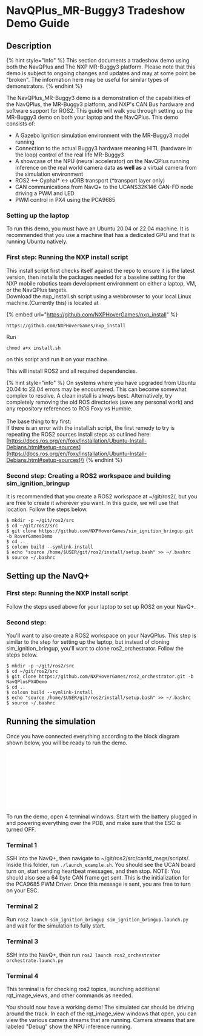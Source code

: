 # NavQPlus\_MR-Buggy3 Tradeshow Demo Guide

## Description

{% hint style="info" %}
This section documents a tradeshow demo using both the NavQPlus and The NXP MR-Buggy3 platform. Please note that this demo is subject to ongoing changes and updates and may at some point be "broken". The information here may be useful for similar types of demonstrators.
{% endhint %}

The NavQPlus\_MR-Buggy3 demo is a demonstration of the capabilities of the NavQPlus, the MR-Buggy3 platform, and NXP's CAN Bus hardware and software support for ROS2. This guide will walk you through setting up the MR-Buggy3 demo on both your laptop and the NavQPlus. This demo consists of:

* A Gazebo Ignition simulation environment with the MR-Buggy3 model running
* Connection to the actual Buggy3 hardware meaning HITL (hardware in the loop) control of the real life MR-Buggy3
* A showcase of the NPU (neural accelerator) on the NavQPlus running inference on the real world camera data **as well as** a virtual camera from the simulation environment
* ROS2 <-> Cyphal\* <-> uORB transport (\*transport layer only)
* CAN communications from NavQ+ to the UCANS32K146 CAN-FD node driving a PWM and LED
* PWM control in PX4 using the PCA9685

### Setting up the laptop

To run this demo, you must have an Ubuntu 20.04 or 22.04 machine. It is recommended that you use a machine that has a dedicated GPU and that is running Ubuntu natively.

### First step: Running the NXP install script

This install script first checks itself against the repo to ensure it is the latest version, then installs the packages needed for a baseline setting for the NXP mobile robotics team development environment on either a laptop, VM, or the NavQPlus targets.\
Download the nxp\_install.sh script using a webbrowser to your local Linux machine.(Currently this) is located at

{% embed url="https://github.com/NXPHoverGames/nxp_install" %}

```
https://github.com/NXPHoverGames/nxp_install
```



Run

`chmod a+x install.sh`

on this script and run it on your machine.

This will install ROS2 and all required dependencies.

{% hint style="info" %}
On systems where you have upgraded from Ubuntu 20.04 to 22.04 errors may be encountered. This can become somewhat complex to resolve. A clean install is always best. Alternatively, try completely removing the old ROS directories (save any personal work) and any repository references to ROS Foxy vs Humble.\
\
The base thing to try first:\
If there is an error with the install.sh script, the first remedy to try is repeating the ROS2 sources install steps as outlined here:\
[https://docs.ros.org/en/foxy/Installation/Ubuntu-Install-Debians.html#setup-sources](https://docs.ros.org/en/foxy/Installation/Ubuntu-Install-Debians.html#setup-sources)\\
{% endhint %}

### Second step: Creating a ROS2 workspace and building sim\_ignition\_bringup

It is recommended that you create a ROS2 workspace at \~/git/ros2/, but you are free to create it wherever you want. In this guide, we will use that location. Follow the steps below.

```
$ mkdir -p ~/git/ros2/src
$ cd ~/git/ros2/src
$ git clone https://github.com/NXPHoverGames/sim_ignition_bringup.git -b RoverGamesDemo
$ cd ..
$ colcon build --symlink-install
$ echo "source /home/$USER/git/ros2/install/setup.bash" >> ~/.bashrc
$ source ~/.bashrc
```

## Setting up the NavQ+

### First step: Running the NXP install script

Follow the steps used above for your laptop to set up ROS2 on your NavQ+.

### Second step:

You'll want to also create a ROS2 workspace on your NavQPlus. This step is similar to the step for setting up the laptop, but instead of cloning sim\_ignition\_bringup, you'll want to clone ros2\_orchestrator. Follow the steps below.

```
$ mkdir -p ~/git/ros2/src
$ cd ~/git/ros2/src
$ git clone https://github.com/NXPHoverGames/ros2_orchestrator.git -b NavQPlusPX4Demo
$ cd ..
$ colcon build --symlink-install
$ echo "source /home/$USER/git/ros2/install/setup.bash" >> ~/.bashrc
$ source ~/.bashrc
```

## Running the simulation

Once you have connected everything according to the block diagram shown below, you will be ready to run the demo.



![](../.gitbook/assets/mr-buggy3-demo-block-diagram.pdf)

To run the demo, open 4 terminal windows. Start with the battery plugged in and powering everything over the PDB, and make sure that the ESC is turned OFF.

### Terminal 1

SSH into the NavQ+, then navigate to \~/git/ros2/src/canfd\_msgs/scripts/. Inside this folder, run `./launch_example.sh`. You should see the UCAN board turn on, start sending heartbeat messages, and then stop. NOTE: You should also see a 64 byte CAN frame get sent. This is the initialization for the PCA9685 PWM Driver. Once this message is sent, you are free to turn on your ESC.

### Terminal 2

Run `ros2 launch sim_ignition_bringup sim_ignition_bringup.launch.py` and wait for the simulation to fully start.

### Terminal 3

SSH into the NavQ+, then run `ros2 launch ros2_orchestrator orchestrate.launch.py`

### Terminal 4

This terminal is for checking ros2 topics, launching additional rqt\_image\_views, and other commands as needed.

You should now have a working demo! The simulated car should be driving around the track. In each of the rqt\_image\_view windows that open, you can view the various camera streams that are running. Camera streams that are labeled "Debug" show the NPU inference running.
